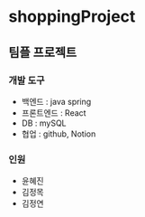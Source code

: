 # shoppingProject

## 팀플 프로젝트

### 개발 도구

- 백엔드 : java spring
- 프론트엔드 : React
- DB : mySQL
- 협업 : github, Notion

### 인원
- 윤혜진
- 김정목
- 김정연
